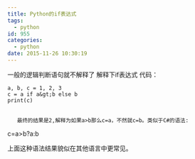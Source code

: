 ```yaml
---
title: Python的if表达式
tags:
  - python
id: 955
categories:
  - python
date: 2015-11-26 10:30:19
---
```


一般的逻辑判断语句就不解释了
解释下if表达式
代码：

    a, b, c = 1, 2, 3
    c = a if a&gt;b else b
    print(c)


 ```

    最终的结果是2,解释为如果a>b那么c=a，不然就c=b。类似于C#的语法:

```  

 c=a&gt;b?a:b

上面这种语法结果貌似在其他语言中更常见。